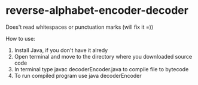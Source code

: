 # reverse-alphabet-encoder-decoder
Does't read whitespaces or punctuation marks (will fix it =))

How to use:
1. Install Java, if you don't have it alredy
2. Open terminal and move to the directory  where you downloaded source code  
3. In terminal type javac decoderEncoder.java to compile file to bytecode
4. To run compiled program use java decoderEncoder
